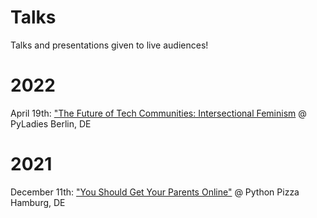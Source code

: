 # Talks
Talks and presentations given to live audiences!

# 2022
April 19th: ["The Future of Tech Communities: Intersectional Feminism](https://youtu.be/5qTN1BffxeM?t=811) @ PyLadies Berlin, DE

# 2021
December 11th: ["You Should Get Your Parents Online"](https://www.youtube.com/watch?v=hXKdtY8gHbs&t=29505s) @ Python Pizza Hamburg, DE



